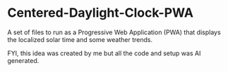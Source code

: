 # Centered-Daylight-Clock-PWA
A set of files to run as a Progressive Web Application (PWA) that displays the localized solar time and some weather trends. 

FYI, this idea was created by me but all the code and setup was AI generated. 
